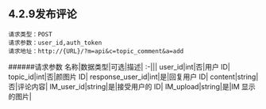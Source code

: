## 4.2.9发布评论
	请求类型：POST
	请求参数：user_id,auth_token	请求地址：http://{URL}/?m=api&c=topic_comment&a=add
         
######请求参数
名称|数据类型|可选|描述|
:-|||
user_id|int|否|用户 ID|
topic_id|int|否|颜图片 ID|
response_user_id|int|是|回复用户 ID|
content|string|否|评论内容|
IM_user_id|string|是|接受用户的 ID|
IM_upload|string|是|IM 显示的图片|